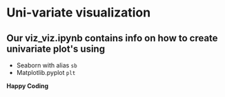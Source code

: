 # Uni-variate visualization

## Our viz_viz.ipynb contains info on how to create univariate plot's using 
* Seaborn with alias `sb`
* Matplotlib.pyplot `plt`

**Happy Coding**
